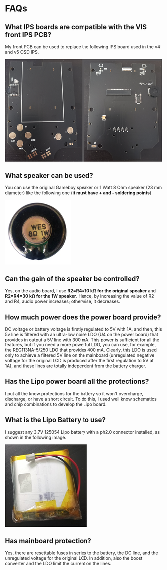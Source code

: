 # FAQs

## What IPS boards are compatible with the VIS front IPS PCB?

My front PCB can be used to replace the following IPS board used in the v4 and v5 OSD IPS.

![image](images/original_IPS_board.png)

## What speaker can be used?

You can use the original Gameboy speaker or 1 Watt 8 Ohm speaker (23 mm diameter) like the following one (**it must have + and - soldering points**)

![image](images/1w_speaker.png)

## Can the gain of the speaker be controlled?

Yes, on the audio board, I use **R2=R4=10 kΩ for the original speaker** and **R2=R4=30 kΩ for the 1W speaker**. Hence, by increasing the value of R2 and R4, audio power increases; otherwise, it decreases.

## How much power does the power board provide?

DC voltage or battery voltage is firstly regulated to 5V with 1A, and then, this 5v line is filtered with an ultra-low noise LDO (U4 on the power board) that provides in output a 5V line with 300 mA. This power is sufficient for all the features, but if you need a more powerful LDO, you can use, for example, the REG113NA-5/250 LDO that provides 400 mA.
Clearly, this LDO is used only to achieve a filtered 5V line on the mainboard (unregulated negative voltage for the original LCD is produced after the first regulation to 5V at 1A), and these lines are totally independent from the battery charger.

## Has the Lipo power board all the protections?

I put all the know protections for the battery so it won't overcharge, discharge, or have a short circuit. To do this, I used well know schematics and chip combinations to develop the Lipo board.

## What is the Lipo Battery to use?

I suggest any 3.7V 125054 Lipo battery with a ph2.0 connector installed, as shown in the following image.

![image](images/lipo_battery.jpg)

## Has mainboard protection?

Yes, there are resettable fuses in series to the battery, the DC line, and the unregulated voltage for the original LCD. In addition, also the boost converter and the LDO limit the current on the lines.














